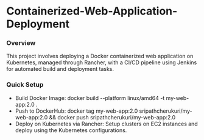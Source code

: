 # Containerized-Web-Application-Deployment

### Overview
This project involves deploying a Docker containerized web application on Kubernetes, managed through Rancher, with a CI/CD pipeline using Jenkins for automated build and deployment tasks.

### Quick Setup
- Build Docker Image: docker build --platform linux/amd64 -t my-web-app:2.0 .
- Push to DockerHub: docker tag my-web-app:2.0 sripathcherukuri/my-web-app:2.0 && docker push sripathcherukuri/my-web-app:2.0
- Deploy on Kubernetes via Rancher: Setup clusters on EC2 instances and deploy using the Kubernetes configurations.
